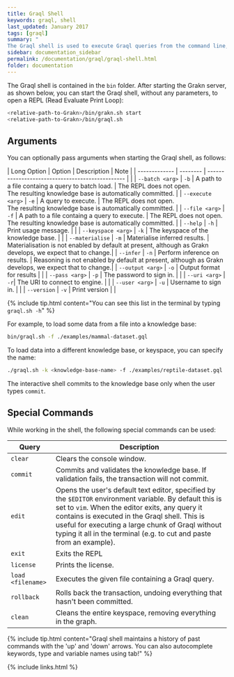```yaml
---
title: Graql Shell
keywords: graql, shell
last_updated: January 2017
tags: [graql]
summary: "
The Graql shell is used to execute Graql queries from the command line, or to let Graql be invoked from other applications."
sidebar: documentation_sidebar
permalink: /documentation/graql/graql-shell.html
folder: documentation
---
```


The Graql shell is contained in the `bin` folder. After starting the Grakn server, as shown below, you can start the Graql shell, without any parameters, to open a REPL (Read Evaluate Print Loop):

```bash
<relative-path-to-Grakn>/bin/grakn.sh start 
<relative-path-to-Grakn>/bin/graql.sh
```

## Arguments

You can optionally pass arguments when starting the Graql shell, as follows:


| Long Option   | Option   | Description                                      | Note |
| ------------- | -------- | ------------------------------------------------ | |
| `--batch <arg>`     | `-b`     | A path to a file containg a query to batch load. | The REPL does not open. <br/> The resulting knowledge base is automatically committed. |
| `--execute <arg>`     | `-e`     | A query to execute.                              | The REPL does not open. <br/> The resulting knowledge base is automatically committed. |
| `--file <arg>`      | `-f`     | A path to a file containg a query to execute.    | The REPL does not open. <br/> The resulting knowledge base is automatically committed. |
| `--help`      | `-h`     | Print usage message.                             | |
| `--keyspace <arg>`  | `-k`     | The keyspace of the knowledge base.                 | |
| `--materialise` | `-m`   | Materialise inferred results.                    | Materialisation is not enabled by default at present, although as Grakn develops, we expect that to change.|
| `--infer`     | `-n`     | Perform inference on results.                    | Reasoning is not enabled by default at present, although as Grakn develops, we expect that to change.|
| `--output <arg>`  | `-o` | Output format for results                        | | 
| `--pass <arg>`    | `-p`     | The password to sign in.                     | |
| `--uri <arg>`   | `-r`|  The URI to connect to engine.                            | |
| `--user <arg>`  | `-u`     | Username to sign in.                    | |
| `--version`     | `-v`     | Print version                                    | |


{% include tip.html content="You can see this list in the terminal by typing `graql.sh -h`" %}

For example, to load some data from a file into a knowledge base:

```bash
bin/graql.sh -f ./examples/mammal-dataset.gql
```


To load data into a different knowledge base, or keyspace, you can specify the name:

```bash
./graql.sh -k <knowledge-base-name> -f ./examples/reptile-dataset.gql
``` 

The interactive shell commits to the knowledge base only when the user types `commit`.

## Special Commands

While working in the shell, the following special commands can be used:

| Query        | Description                                            |
| -----------  | ------------------------------------------------------ |
| `clear`      | Clears the console window. |
| `commit`     | Commits and validates the knowledge base. If validation fails, the transaction will not commit. |
| `edit`       | Opens the user's default text editor, specified by the `$EDITOR` environment variable. By default this is set to `vim`. When the editor exits, any query it contains is executed in the Graql shell. This is useful for executing a large chunk of Graql without typing it all in the terminal (e.g. to cut and paste from an example). |
| `exit`       | Exits the REPL |
| `license`    | Prints the license. |
| `load <filename>` | Executes the given file containing a Graql query. |
| `rollback`   | Rolls back the transaction, undoing everything that hasn't been committed. |
| `clean`      | Cleans the entire keyspace, removing everything in the graph. |

{% include tip.html content="Graql shell maintains a history of past commands with the 'up' and 'down' arrows. You can also autocomplete keywords, type and variable names using tab!" %}

{% include links.html %}
